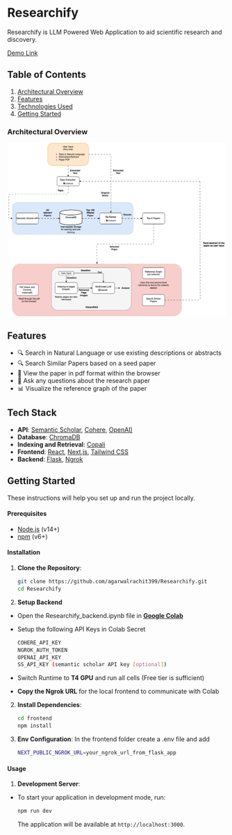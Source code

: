 # Researchify

Researchify is LLM Powered Web Application to aid scientific research and discovery.

[Demo Link]("https://www.loom.com/share/480cd7dea4dd40d5816c37a4a28cfc72?sid=1c92ae2d-6273-4602-9b8a-49f4cb9b317e")

## Table of Contents

1. [Architectural Overview](#architectural-overview)
2. [Features](#features)
3. [Technologies Used](#tech-stack)
4. [Getting Started](#getting-started)


### Architectural Overview

![Project Logo](ResearchApp.drawio.svg)


## Features
- 🔍 Search in Natural Language or use existing descriptions or abstracts
- 🔍 Search Similar Papers based on a seed paper
- 👀 View the paper in pdf format within the browser
- 📝 Ask any questions about the research paper
- 📊 Visualize the reference graph of the paper

## Tech Stack

- **API**: [Semantic Scholar](https://www.semanticscholar.org/), [Cohere](https://cohere.com/), [OpenAI)](https://openai.com/)
- **Database**: [ChromaDB](https://www.trychroma.com/)
- **Indexing and Retrieval**: [Copali](https://huggingface.co/vidore/colpali)
- **Frontend**: [React](https://react.dev/), [Next.js](https://nextjs.org/), [Tailwind CSS](https://tailwindcss.com/)
- **Backend**: [Flask](https://flask.palletsprojects.com/en/stable/), [Ngrok](https://ngrok.com/)

## Getting Started

These instructions will help you set up and run the project locally.

#### Prerequisites

- [Node.js](https://nodejs.org/) (v14+)
- [npm](https://www.npmjs.com/) (v6+)

#### Installation

1. **Clone the Repository**:

   ```bash
   git clone https://github.com/agarwalrachit399/Researchify.git
   cd Researchify
   ```
2. **Setup Backend**

- Open the Researchify_backend.ipynb file in **[Google Colab](https://colab.research.google.com/)**
- Setup the following API Keys in Colab Secret

  ```bash
  COHERE_API_KEY
  NGROK_AUTH_TOKEN
  OPENAI_API_KEY
  SS_API_KEY (semantic scholar API key [optional])
  ``` 
- Switch Runtime to **T4 GPU** and run all cells (Free tier is sufficient)
- **Copy the Ngrok URL** for the local frontend to communicate with Colab

2. **Install Dependencies**:
   ```bash
   cd frontend
   npm install
   ```
3. **Env Configuration**:
In the frontend folder create a .env file and add

   ```bash
   NEXT_PUBLIC_NGROK_URL=your_ngrok_url_from_flask_app
   ```

#### Usage

1. **Development Server**:
- To start your application in development mode, run:

  ```bash
  npm run dev
  ```
  The application will be available at `http://localhost:3000`.
